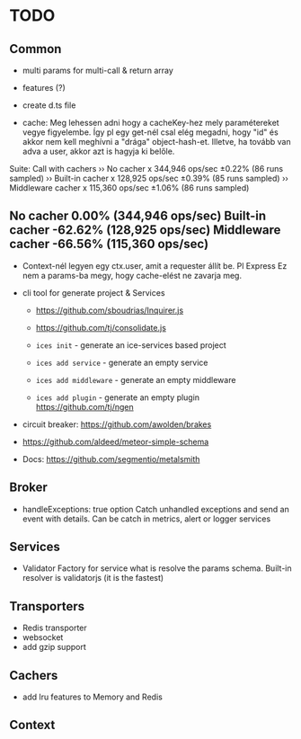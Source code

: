 # TODO

## Common
- multi params for multi-call & return array
- features (?)

- create d.ts file

- cache: Meg lehessen adni hogy a cacheKey-hez mely paramétereket vegye figyelembe.
	Így pl egy get-nél csal elég megadni, hogy "id" és akkor nem kell meghívni
	a "drága" object-hash-et. Illetve, ha tovább van adva a user, akkor azt
	is hagyja ki belőle. 

Suite: Call with cachers
›› No cacher x 344,946 ops/sec ±0.22% (86 runs sampled)
›› Built-in cacher x 128,925 ops/sec ±0.39% (85 runs sampled)
›› Middleware cacher x 115,360 ops/sec ±1.06% (86 runs sampled)

   No cacher             0.00%    (344,946 ops/sec)
   Built-in cacher     -62.62%    (128,925 ops/sec)
   Middleware cacher   -66.56%    (115,360 ops/sec)
-----------------------------------------------------------------------
	

- Context-nél legyen egy ctx.user, amit a requester állít be. Pl Express
	Ez nem a params-ba megy, hogy cache-elést ne zavarja meg.	


- cli tool for generate project & Services
	- https://github.com/sboudrias/Inquirer.js
	- https://github.com/tj/consolidate.js

	- `ices init` - generate an ice-services based project
	- `ices add service` - generate an empty service
	- `ices add middleware` - generate an empty middleware
	- `ices add plugin` - generate an empty plugin
	https://github.com/tj/ngen 

- circuit breaker: https://github.com/awolden/brakes
- https://github.com/aldeed/meteor-simple-schema

- Docs: https://github.com/segmentio/metalsmith

## Broker
- handleExceptions: true option
	Catch unhandled exceptions and send an event with details. Can be catch in metrics, alert or logger services

## Services
- Validator Factory for service what is resolve the params schema. Built-in resolver is validatorjs (it is the fastest)

## Transporters
- Redis transporter
- websocket
- add gzip support

## Cachers
- add lru features to Memory and Redis

## Context
